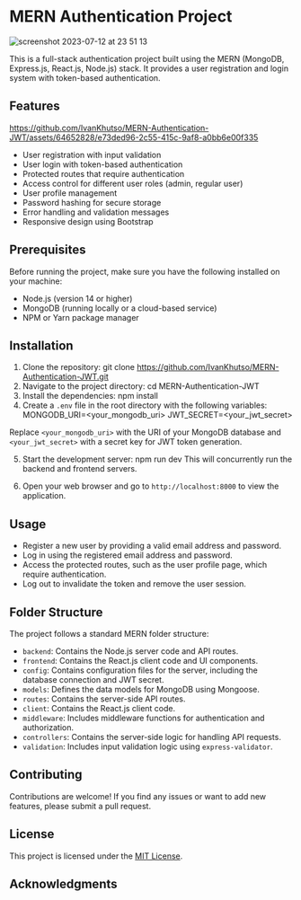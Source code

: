 # MERN Authentication Project
![screenshot 2023-07-12 at 23 51 13](https://github.com/IvanKhutso/MERN-Authentication-JWT/assets/64652828/a374d46b-59b5-4986-bffc-e862f71fcce6)


This is a full-stack authentication project built using the MERN (MongoDB, Express.js, React.js, Node.js) stack. It provides a user registration and login system with token-based authentication.

## Features


https://github.com/IvanKhutso/MERN-Authentication-JWT/assets/64652828/e73ded96-2c55-415c-9af8-a0bb6e00f335


- User registration with input validation
- User login with token-based authentication
- Protected routes that require authentication
- Access control for different user roles (admin, regular user)
- User profile management
- Password hashing for secure storage
- Error handling and validation messages
- Responsive design using Bootstrap

## Prerequisites

Before running the project, make sure you have the following installed on your machine:

- Node.js (version 14 or higher)
- MongoDB (running locally or a cloud-based service)
- NPM or Yarn package manager

## Installation

1. Clone the repository: git clone https://github.com/IvanKhutso/MERN-Authentication-JWT.git 
2. Navigate to the project directory: cd MERN-Authentication-JWT 
3. Install the dependencies: npm install 
4. Create a `.env` file in the root directory with the following variables: MONGODB_URI=<your_mongodb_uri>
JWT_SECRET=<your_jwt_secret>


Replace `<your_mongodb_uri>` with the URI of your MongoDB database and `<your_jwt_secret>` with a secret key for JWT token generation.

5. Start the development server: npm run dev
This will concurrently run the backend and frontend servers.

6. Open your web browser and go to `http://localhost:8000` to view the application.

## Usage

- Register a new user by providing a valid email address and password.
- Log in using the registered email address and password.
- Access the protected routes, such as the user profile page, which require authentication.
- Log out to invalidate the token and remove the user session.

## Folder Structure

The project follows a standard MERN folder structure:

- `backend`: Contains the Node.js server code and API routes.
- `frontend`: Contains the React.js client code and UI components.
- `config`: Contains configuration files for the server, including the database connection and JWT secret.
- `models`: Defines the data models for MongoDB using Mongoose.
- `routes`: Contains the server-side API routes.
- `client`: Contains the React.js client code.
- `middleware`: Includes middleware functions for authentication and authorization.
- `controllers`: Contains the server-side logic for handling API requests.
- `validation`: Includes input validation logic using `express-validator`.

## Contributing

Contributions are welcome! If you find any issues or want to add new features, please submit a pull request.

## License

This project is licensed under the [MIT License](LICENSE).

## Acknowledgments



